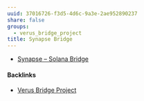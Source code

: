 ```yaml
---
uuid: 37016726-f3d5-4d6c-9a3e-2ae952890237
share: false
groups:
  - verus_bridge_project
title: Synapse Bridge
---
```

* [Synapse – Solana Bridge](https://solana.synapseprotocol.com/)

#### Backlinks

* [Verus Bridge Project](/fb7feedf-7aa9-4572-9ba5-c442f1046b7a)